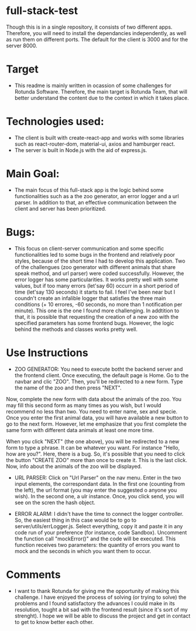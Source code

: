 # full-stack-test

Though this is in a single repository, it consists of two different apps. Therefore, you will need to install the dependancies independently, as well as run them on different ports. The default for the client is 3000 and for the server 8000.

# Target 
* This readme is mainly written in ocassion of some challenges for Rotunda Software. Therefore, the main target is Rotunda Team, that will better understand the content due to the context in which it takes place.

# Technologies used:
* The client is built with create-react-app and works with some libraries such as react-router-dom, material-ui, axios and hamburger react.
* The server is built in Node.js with the aid of express.js. 

# Main Goal:
* The main focus of this full-stack app is the logic behind some functionalities such as a the zoo generator, an error logger and a url parser. In addition to that, an effective communication between the client and server has been prioritized.

# Bugs:
* This focus on client-server communication and some specific functionalities led to some bugs in the frontend and relatively poor styles, because of the short time I had to develop this application. Two of the challengues (zoo generator with different animals that share speak method, and url parser) were coded successfully. However, the error logger has some particularities. It works pretty well with some values, but if too many errors (let'say 60) occurr in a short period of time (let'say 130 seconds) it starts to fail. I feel I've been near but I coundn't create an infalible logger that satisfies the three main conditions (+ 10 errores, -60 seconds, no more than 1 notification per minute). This one is the one I found more challenging. In addtition to that, it is possible that requesting the creation of a new zoo with the specified parameters has some frontend bugs. However, the logic behind the methods and classes works pretty well. 

# Use Instructions
* ZOO GENERATOR: You need to execute botht the backend server and the frontend client. Once executing, the default page is Home. Go to the navbar and clic "ZOO". Then, you'll be redirected to a new form. Type the name of the zoo and then press "NEXT". 

Now, complete the new form with data about the animals of the zoo. You may fill this second form as many times as you wish, but I would recommend no less than two. You need to enter name, sex and specie. Once you enter the first animal data, you will have available a new button to go to the next form. However, let me emphasize that you first complete the same form with different data animals at least one more time. 

When you click "NEXT" (the one above), you will be redirected to a new form to type a phrase. It can be whatever you want. For instance "Hello, how are you?". Here, there is a bug. So, it's possible that you need to click the button "CREATE ZOO" more than once to create it. This is the last click. Now, info about the animals of the zoo will be displayed. 

* URL PARSER: Click on "Url Parser" on the nav menu. Enter in the two input elements, the correspondant data. In the first one (counting from the left), the url format (you may enter the suggested o anyone you wish). In the second one, a ulr instance. Once, you click send, you will see on the scren the hash object. 

* ERROR ALARM: I didn't have the time to connect the logger controller. So, the easiest thing in this case would be to go to server/utils/errLogger.js. Select everything, copy it and paste it in any code run of your preference (for instance, code Sandbox). Uncomment the function call "mockError()" and the code will be executed. This function receives two parameters: the quantity of errors you want to mock and the seconds in which you want them to occur. 

# Comments
* I want to thank Rotunda for giving me the opportunity of making this challenge. I have enjoyed the process of solving (or trying to solve) the problems and I found satisfactory the advances I could make in its resolution, tought a bit sad with the frontend result (since it's sort of my strenght). I hope we will be able to discuss the project and get in contact to get to know better each other. 
